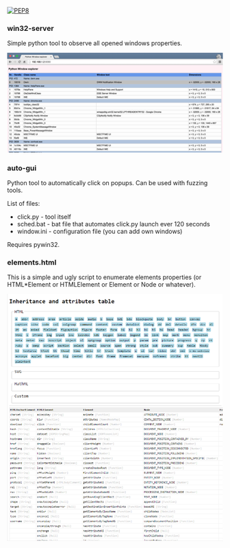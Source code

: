 
[![PEP8](https://img.shields.io/badge/code%20style-pep8-orange.svg)](https://www.python.org/dev/peps/pep-0008/)

### win32-server

Simple python tool to observe all opened windows properties.

![Python Window Server](images/pw.png)

### auto-gui

Python tool to automatically click on popups. Can be used with fuzzing
tools.

List of files:
 * click.py - tool itself
 * sched.bat - bat file that automates click.py launch ever 120 seconds
 * window.ini - configuration file (you can add own windows)

Requires pywin32.

### elements.html

This is a simple and ugly script to enumerate elements properties
(or HTML*Element or HTMLElement or Element or Node or whatever).

![Elements](images/elements.png)
